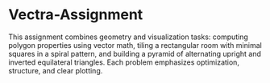 # Vectra-Assignment
This assignment combines geometry and visualization tasks: computing polygon properties using vector math, tiling a rectangular room with minimal squares in a spiral pattern, and building a pyramid of alternating upright and inverted equilateral triangles. Each problem emphasizes optimization, structure, and clear plotting.
